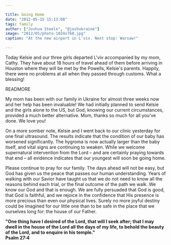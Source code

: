 ```yaml
---

title: Going Home
date: "2012-05-15 15:13:08"
tags: family
author: ["Joshua Steele", "@joshukraine"]
image: "2012/05/photo-1024x768.jpg"
caption: "At the new airport in L'viv. Next stop: Warsaw!"

---
```


Today Kelsie and our three girls departed L'viv accompanied by my mom, Cathy. They have about 18 hours of travel ahead of them before arriving in Houston where they will be met by the Powells, Kelsie's parents. Happily, there were no problems at all when they passed through customs. What a blessing!

READMORE

My mom has been with our family in Ukraine for almost three weeks now and her help has been invaluable! We had initially planned to send Kelsie and the girls alone to the US, but God, knowing our current circumstances, provided a much better alternative. Mom, thanks so much for all you've done. We love you!

On a more somber note, Kelsie and I went back to our clinic yesterday for one final ultrasound. The results indicate that the condition of our baby has worsened significantly. The hygroma is now actually larger than the baby itself, and vital signs are continuing to weaken. While we welcome supernatural intervention from the Lord – and are certainly praying towards that end – all evidence indicates that our youngest will soon be going home.

Please continue to pray for our family. The days ahead will not be easy, but God has given us the peace that passes our human understanding. Years of walking with our Savior have taught us that we do not need to know all the reasons behind each trial, or the final outcome of the path we walk. We know our God and that is enough. We are fully persuaded that God is good, that God is faithful, and we rejoice in the confidence that His presence is more precious than even our physical lives. Surely no more joyful destiny could be imagined for our little one than to be safe in the place that we ourselves long for: the house of our Father.

**"One thing have I desired of the Lord, that will I seek after; that I may dwell in the house of the Lord all the days of my life, to behold the beauty of the Lord, and to enquire in his temple."<br>Psalm 27:4**
